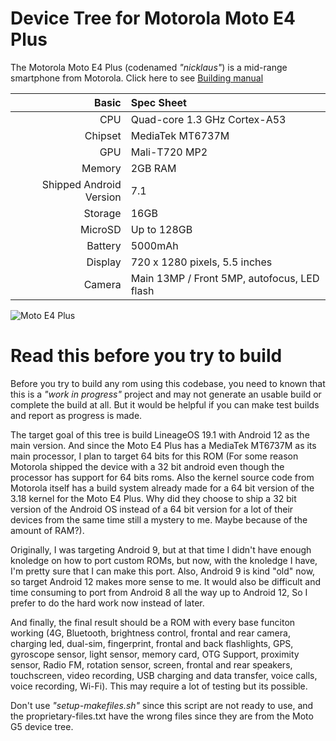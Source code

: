 Device Tree for Motorola Moto E4 Plus
===========================================

The Motorola Moto E4 Plus (codenamed _"nicklaus"_) is a mid-range smartphone from Motorola.
Click here to see [Building manual](MANUAL.md)

Basic   | Spec Sheet
-------:|:-------------------------
CPU     | Quad-core 1.3 GHz Cortex-A53
Chipset | MediaTek MT6737M
GPU     | Mali-T720 MP2
Memory  | 2GB RAM
Shipped Android Version | 7.1
Storage | 16GB
MicroSD | Up to 128GB
Battery | 5000mAh
Display | 720 x 1280 pixels, 5.5 inches
Camera  | Main 13MP / Front 5MP, autofocus, LED flash

![Moto E4 Plus](http://drop.ndtv.com/TECH/product_database/images/6132017104528AM_635_motoe4plusdb.jpeg "Moto E4 Plus")


Read this before you try to build
===========================================

Before you try to build any rom using this codebase, you need to known that this is a _"work in progress"_ project
and may not generate an usable build or complete the build at all. But it would be helpful if you can make
test builds and report as progress is made. 

The target goal of this tree is build LineageOS 19.1 with Android 12
as the main version. And since the Moto E4 Plus has a MediaTek MT6737M
as its main processor, I plan to target 64 bits for this ROM (For some
reason Motorola shipped the device with a 32 bit android even though
the processor has support for 64 bits roms. Also the kernel source
code from Motorola itself has a build system already made for a 64 bit
version of the 3.18 kernel for the Moto E4 Plus. Why did they choose
to ship a 32 bit version of the Android OS instead of a 64 bit version
for a lot of their devices from the same time still a mystery to me.
Maybe because of the amount of RAM?).

Originally, I was targeting Android 9, but at that time I didn't have
enough knoledge on how to port custom ROMs, but now, with the knoledge
I have, I'm pretty sure that I can make this port. Also, Android 9 is
kind "old" now, so target Android 12 makes more sense to me. It would
also be difficult and time consuming to port from Android 8 all the way up to Android 12,
So I prefer to do the hard work now instead of later.

And finally, the final result should be a ROM with every base funciton
working (4G, Bluetooth, brightness control, frontal and rear camera, charging led,
dual-sim, fingerprint, frontal and back flashlights, GPS, gyroscope sensor, light sensor, memory card, OTG
Support, proximity sensor, Radio FM, rotation sensor, screen, frontal and rear speakers, touchscreen, video
recording, USB charging and data transfer, voice calls, voice
recording, Wi-Fi). This may require a lot of testing but its possible.

Don't use _"setup-makefiles.sh"_ since this script are not ready to use, and the
proprietary-files.txt have the wrong files since they are from the
Moto G5 device tree.
